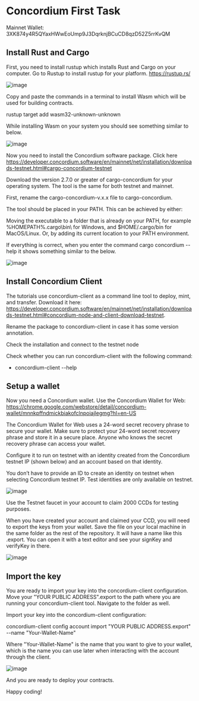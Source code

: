 # Concordium First Task

Mainnet Wallet: 3XK874y4R5QYaxHWwEoUmp9J3DqrknjBCuCD8qzD52Z5rrKvQM

## Install Rust and Cargo

First, you need to install rustup which installs Rust and Cargo on your computer. Go to Rustup to install rustup for your platform. https://rustup.rs/

![image](https://user-images.githubusercontent.com/39538184/217206288-d3145a45-7b3f-4316-bbbe-5c95e056d594.png)

Copy and paste the commands in a terminal to install Wasm which will be used for building contracts.

rustup target add wasm32-unknown-unknown

While installing Wasm on your system you should see something similar
to below.

![image](https://user-images.githubusercontent.com/39538184/217206484-331dcd08-09da-41c0-8d0c-07adc89b9d7c.png)

Now you need to install the Concordium software package. Click here https://developer.concordium.software/en/mainnet/net/installation/downloads-testnet.html#cargo-concordium-testnet

Download the version 2.7.0 or greater of cargo-concordium for your operating system. The tool is the same for both testnet and mainnet.

First, rename the cargo-concordium-v.x.x file to cargo-concordium. 

The tool should be placed in your PATH. This can be achieved by either:

Moving the executable to a folder that is already on your PATH, for example %HOMEPATH%\.cargo\bin\ for Windows, and $HOME/.cargo/bin for MacOS/Linux.
Or, by adding its current location to your PATH environment.

If everything is correct, when you enter the command cargo concordium --help it shows something similar to the below.

![image](https://user-images.githubusercontent.com/39538184/217206767-9e095219-3ef5-4275-b027-a624487fc4eb.png)

## Install Concordium Client

The tutorials use concordium-client as a command line tool to deploy, mint, and transfer. Download it here: https://developer.concordium.software/en/mainnet/net/installation/downloads-testnet.html#concordium-node-and-client-download-testnet. 

Rename the package to concordium-client in case it has some version annotation.

Check the installation and connect to the testnet node

Check whether you can run concordium-client with the following command:
- concordium-client --help

## Setup a wallet

Now you need a Concordium wallet. Use the Concordium Wallet for Web: https://chrome.google.com/webstore/detail/concordium-wallet/mnnkpffndmickbiakofclnpoiajlegmg?hl=en-US

The Concordium Wallet for Web uses a 24-word secret recovery phrase to secure your wallet. Make sure to protect your 24-word secret recovery phrase and store it in a secure place. Anyone who knows the secret recovery phrase can access your wallet.

Configure it to run on testnet with an identity created from the Concordium testnet IP (shown below) and an account based on that identity. 

You don’t have to provide an ID to create an identity on testnet when selecting Concordium testnet IP. Test identities are only available on testnet.

![image](https://user-images.githubusercontent.com/39538184/217207499-80d13572-a3e4-4245-a428-4005d020cc86.png)

Use the Testnet faucet in your account to claim 2000 CCDs for testing purposes.

When you have created your account and claimed your CCD, you will need to export the keys from your wallet. Save the file on your local machine in the same folder as the rest of the repository. It will have a name like this  <YOUR PUBLIC ADDRESS>.export. You can open it with a text editor and see your signKey and verifyKey in there. 

![image](https://user-images.githubusercontent.com/39538184/217207675-7a9010e3-d941-4ab2-9a2f-b11c77d95838.png)

## Import the key

You are ready to import your key into the concordium-client configuration. Move your "YOUR PUBLIC ADDRESS".export to the path where you are running your concordium-client tool. Navigate to the folder as well.

Import your key into the concordium-client configuration:

concordium-client config account import "YOUR PUBLIC ADDRESS.export" --name "Your-Wallet-Name"

Where "Your-Wallet-Name" is the name that you want to give to your wallet, which is the name you can use later when interacting with the account through the client.

![image](https://user-images.githubusercontent.com/39538184/217207992-87e4edc5-f0e0-437d-9547-0b2ba04d52a9.png)

And you are ready to deploy your contracts.

Happy coding!


